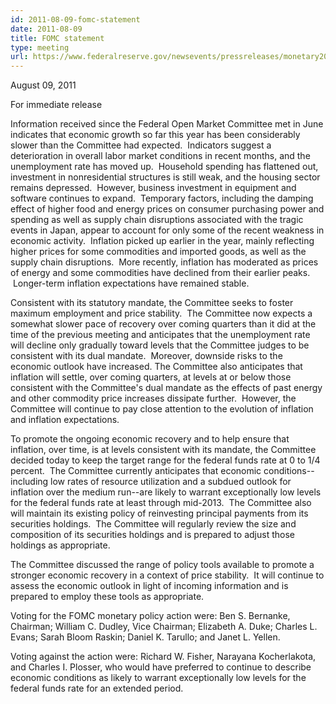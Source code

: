```yaml
---
id: 2011-08-09-fomc-statement
date: 2011-08-09
title: FOMC statement
type: meeting
url: https://www.federalreserve.gov/newsevents/pressreleases/monetary20110809a.htm
---
```


August 09, 2011

For immediate release

Information received since the Federal Open Market Committee met in June indicates that economic growth so far this year has been considerably slower than the Committee had expected.  Indicators suggest a deterioration in overall labor market conditions in recent months, and the unemployment rate has moved up.  Household spending has flattened out, investment in nonresidential structures is still weak, and the housing sector remains depressed.  However, business investment in equipment and software continues to expand.  Temporary factors, including the damping effect of higher food and energy prices on consumer purchasing power and spending as well as supply chain disruptions associated with the tragic events in Japan, appear to account for only some of the recent weakness in economic activity.  Inflation picked up earlier in the year, mainly reflecting higher prices for some commodities and imported goods, as well as the supply chain disruptions.  More recently, inflation has moderated as prices of energy and some commodities have declined from their earlier peaks.  Longer-term inflation expectations have remained stable.

Consistent with its statutory mandate, the Committee seeks to foster maximum employment and price stability.  The Committee now expects a somewhat slower pace of recovery over coming quarters than it did at the time of the previous meeting and anticipates that the unemployment rate will decline only gradually toward levels that the Committee judges to be consistent with its dual mandate.  Moreover, downside risks to the economic outlook have increased. The Committee also anticipates that inflation will settle, over coming quarters, at levels at or below those consistent with the Committee's dual mandate as the effects of past energy and other commodity price increases dissipate further.  However, the Committee will continue to pay close attention to the evolution of inflation and inflation expectations.

To promote the ongoing economic recovery and to help ensure that inflation, over time, is at levels consistent with its mandate, the Committee decided today to keep the target range for the federal funds rate at 0 to 1/4 percent.  The Committee currently anticipates that economic conditions--including low rates of resource utilization and a subdued outlook for inflation over the medium run--are likely to warrant exceptionally low levels for the federal funds rate at least through mid-2013.  The Committee also will maintain its existing policy of reinvesting principal payments from its securities holdings.  The Committee will regularly review the size and composition of its securities holdings and is prepared to adjust those holdings as appropriate.

The Committee discussed the range of policy tools available to promote a stronger economic recovery in a context of price stability.  It will continue to assess the economic outlook in light of incoming information and is prepared to employ these tools as appropriate.

Voting for the FOMC monetary policy action were: Ben S. Bernanke, Chairman; William C. Dudley, Vice Chairman; Elizabeth A. Duke; Charles L. Evans; Sarah Bloom Raskin; Daniel K. Tarullo; and Janet L. Yellen.

Voting against the action were: Richard W. Fisher, Narayana Kocherlakota, and Charles I. Plosser, who would have preferred to continue to describe economic conditions as likely to warrant exceptionally low levels for the federal funds rate for an extended period.